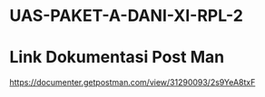 # UAS-PAKET-A-DANI-XI-RPL-2
# Link Dokumentasi Post Man
https://documenter.getpostman.com/view/31290093/2s9YeA8txF
